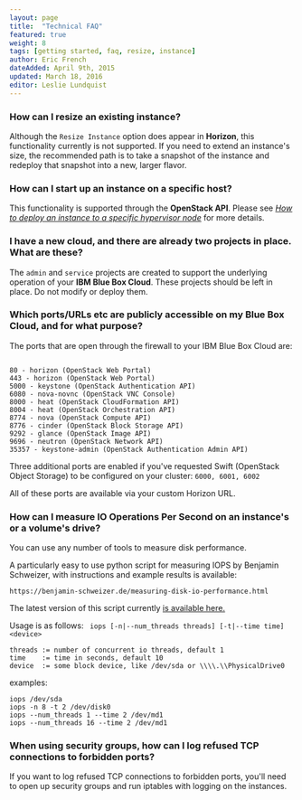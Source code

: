 ```yaml
---
layout: page
title:  "Technical FAQ"
featured: true
weight: 8
tags: [getting started, faq, resize, instance]
author: Eric French
dateAdded: April 9th, 2015
updated: March 18, 2016
editor: Leslie Lundquist
---
```


### How can I resize an existing instance?

Although the `Resize Instance` option does appear in **Horizon**, this functionality currently is not supported. If you need to extend an instance's size, the recommended path is to take a snapshot of the instance and redeploy that snapshot into a new, larger flavor.



### How can I start up an instance on a specific host?
This functionality is supported through the **OpenStack API**.  Please see [_How to deploy an instance to a specific hypervisor node_](https://github.blueboxgrid.com/documentation/bluebox-docs/blob/master/Deploy_to_specific_hypervisor.md) for more details.



### I have a new cloud, and there are already two projects in place. What are these?

The `admin` and `service` projects are created to support the underlying operation of your **IBM Blue Box Cloud**. These projects should be left in place. Do not modify or deploy them.


### Which ports/URLs etc are publicly accessible on my Blue Box Cloud, and for what purpose?

The ports that are open through the firewall to your IBM Blue Box Cloud are:

```

80 - horizon (OpenStack Web Portal)
443 - horizon (OpenStack Web Portal)
5000 - keystone (OpenStack Authentication API)
6080 - nova-novnc (OpenStack VNC Console)
8000 - heat (OpenStack CloudFormation API)
8004 - heat (OpenStack Orchestration API)
8774 - nova (OpenStack Compute API)
8776 - cinder (OpenStack Block Storage API)
9292 - glance (OpenStack Image API)
9696 - neutron (OpenStack Network API)
35357 - keystone-admin (OpenStack Authentication Admin API)
```

Three additional ports are enabled if you've requested Swift (OpenStack Object Storage) to be configured on your cluster: `6000, 6001, 6002`

All of these ports are available via your custom Horizon URL.

### How can I measure IO Operations Per Second on an instance's or a volume's drive?


You can use any number of tools to measure disk performance.

A particularly easy to use python script for measuring IOPS by Benjamin Schweizer, with instructions and example results is available:

`https://benjamin-schweizer.de/measuring-disk-io-performance.html`

The latest version of this script currently [is available here.](https://benjamin-schweizer.de/files/iops/iops-2011-02-11)

Usage is as follows:
   ` iops [-n|--num_threads threads] [-t|--time time] <device>`

    threads := number of concurrent io threads, default 1
    time    := time in seconds, default 10
    device  := some block device, like /dev/sda or \\\\.\\PhysicalDrive0

examples:

    iops /dev/sda
    iops -n 8 -t 2 /dev/disk0
    iops --num_threads 1 --time 2 /dev/md1
    iops --num_threads 16 --time 2 /dev/md1

### When using security groups, how can I log refused TCP connections to forbidden ports?

If you want to log refused TCP connections to forbidden ports, you'll need to open up security groups and run iptables with logging on the instances.
